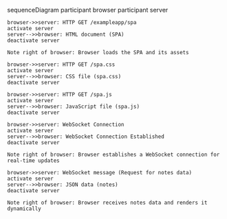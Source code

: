 sequenceDiagram
    participant browser
    participant server

    browser->>server: HTTP GET /exampleapp/spa
    activate server
    server-->>browser: HTML document (SPA)
    deactivate server

    Note right of browser: Browser loads the SPA and its assets

    browser->>server: HTTP GET /spa.css
    activate server
    server-->>browser: CSS file (spa.css)
    deactivate server

    browser->>server: HTTP GET /spa.js
    activate server
    server-->>browser: JavaScript file (spa.js)
    deactivate server

    browser->>server: WebSocket Connection
    activate server
    server-->>browser: WebSocket Connection Established
    deactivate server

    Note right of browser: Browser establishes a WebSocket connection for real-time updates

    browser->>server: WebSocket message (Request for notes data)
    activate server
    server-->>browser: JSON data (notes)
    deactivate server

    Note right of browser: Browser receives notes data and renders it dynamically
